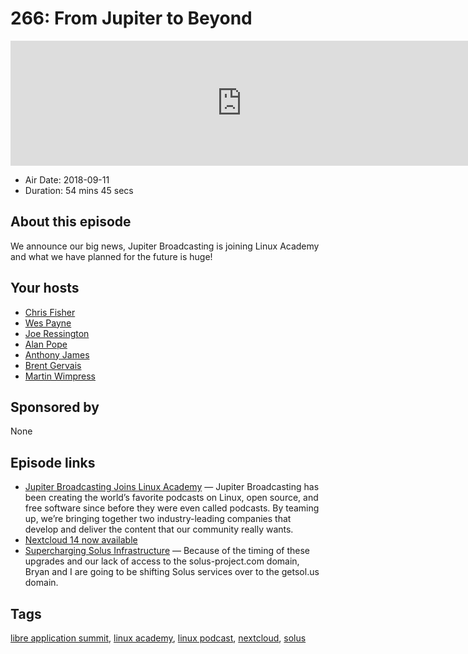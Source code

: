 # 266: From Jupiter to Beyond

<iframe src="https://player.fireside.fm/v2/RUkczH-V+NdvTtVhz?theme=dark" width="740" height="200" frameborder="0" scrolling="no"></iframe>

* Air Date: 2018-09-11
* Duration: 54 mins 45 secs

## About this episode

We announce our big news, Jupiter Broadcasting is joining Linux Academy and what we have planned for the future is huge!

## Your hosts
* [Chris Fisher](https://linuxunplugged.com/hosts/chrislas)
* [Wes Payne](https://linuxunplugged.com/hosts/wes)
* [Joe Ressington](https://linuxunplugged.com/hosts/joe)
* [Alan Pope](https://linuxunplugged.com/guests/alanpope)
* [Anthony James](https://linuxunplugged.com/guests/anthonyjames)
* [Brent Gervais](https://linuxunplugged.com/guests/brentgervais)
* [Martin Wimpress](https://linuxunplugged.com/guests/martinwimpress)

## Sponsored by

None



## Episode links

  * [Jupiter Broadcasting Joins Linux Academy](https://linuxacademy.com/blog/linuxacademy-com/jupiter-broadcasting-joins-linux-academy/ "Jupiter Broadcasting Joins Linux Academy") — Jupiter Broadcasting has been creating the world’s favorite podcasts on Linux, open source, and free software since before they were even called podcasts. By teaming up, we’re bringing together two industry-leading companies that develop and deliver the content that our community really wants.
  * [Nextcloud 14 now available](https://nextcloud.com/blog/nextcloud-14-now-available-with-video-verification-signaltelegram-2fa-support-improved-collaboration-and-gdpr-compliance/ "Nextcloud 14 now available")
  * [Supercharging Solus Infrastructure](https://getsol.us/2018/09/08/supercharging-solus-infrastructure/ "Supercharging Solus Infrastructure") — Because of the timing of these upgrades and our lack of access to the solus-project.com domain, Bryan and I are going to be shifting Solus services over to the getsol.us domain. 



## Tags

[libre application summit](https://linuxunplugged.com/tags/libre%20application%20summit), [linux academy](https://linuxunplugged.com/tags/linux%20academy), [linux podcast](https://linuxunplugged.com/tags/linux%20podcast), [nextcloud](https://linuxunplugged.com/tags/nextcloud), [solus](https://linuxunplugged.com/tags/solus)
